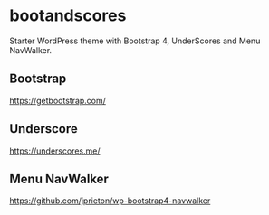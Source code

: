 # bootandscores
Starter WordPress theme with Bootstrap 4, UnderScores and Menu NavWalker.

## Bootstrap
https://getbootstrap.com/

## Underscore
https://underscores.me/

## Menu NavWalker
https://github.com/jprieton/wp-bootstrap4-navwalker
